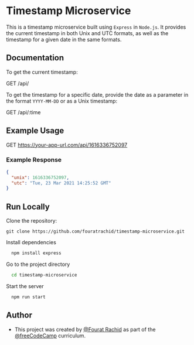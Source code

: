 
# Timestamp Microservice

This is a timestamp microservice built using `Express` in `Node.js`. It provides the current timestamp in both Unix and UTC formats, as well as the timestamp for a given date in the same formats.


## Documentation


To get the current timestamp:

GET /api/


To get the timestamp for a specific date, provide the date as a parameter in the format `YYYY-MM-DD` or as a Unix timestamp:

GET /api/:time

## Example Usage

GET https://your-app-url.com/api/1616336752097


### Example Response

```json
{
  "unix": 1616336752097,
  "utc": "Tue, 23 Mar 2021 14:25:52 GMT"
}
```

## Run Locally


Clone the repository:
```
git clone https://github.com/fouratrachid/timestamp-microservice.git
```

Install dependencies

```bash
  npm install express 
```
Go to the project directory

```bash
  cd timestamp-microservice
```
Start the server

```bash
  npm run start
```
## Author 

- This project was created by [@Fourat Rachid](https://github.com/fouratrachid) as part of the [@freeCodeCamp](https://www.freecodecamp.org/learn/back-end-development-and-apis/back-end-development-and-apis-projects/timestamp-microservice ) curriculum.

